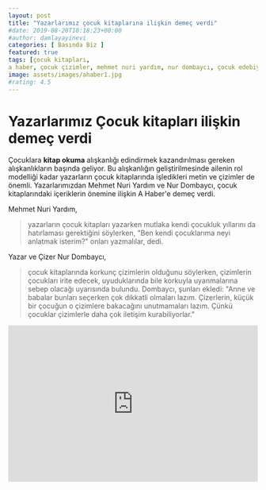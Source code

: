 ```yaml
---
layout: post
title: "Yazarlarımız çocuk kitaplarına ilişkin demeç verdi"
#date: 2019-08-20T10:18:23+00:00
#author: damlayayinevi
categories: [ Basında Biz ]
featured: true
tags: [çocuk kitapları,
a haber, çocuk çizimler, mehmet nuri yardım, nur dombaycı, çocuk edebiyatı]
image: assets/images/ahaber1.jpg
#rating: 4.5
---
```

# Yazarlarımız Çocuk kitapları ilişkin demeç verdi
Çocuklara **kitap okuma** alışkanlığı edindirmek kazandırılması gereken alışkanlıkların başında geliyor. Bu alışkanlığın geliştirilmesinde ailenin rol modelliği kadar yazarların çocuk kitaplarında işledikleri metin ve çizimler de önemli. Yazarlarımızdan Mehmet Nuri Yardım ve Nur Dombaycı, çocuk kitaplarındaki içeriklerin önemine ilişkin A Haber'e demeç verdi.

Mehmet Nuri Yardım, 
>yazarların çocuk kitapları yazarken mutlaka kendi çocukluk yıllarını da hatırlaması gerektiğini söylerken, "Ben kendi çocuklarıma neyi anlatmak isterim?" onları yazmalılar, dedi. 

Yazar ve Çizer Nur Dombaycı, 
>çocuk kitaplarında korkunç çizimlerin olduğunu söylerken, çizimlerin çocukları irite edecek, uyuduklarında bile korkuyla uyanmalarına sebep olacağı uyarısında bulundu. Dombaycı, şunları ekledi: "Anne ve babalar bunları seçerken çok dikkatli olmaları lazım. Çizerlerin, küçük bir çocuğun o çizimlere bakacağını unutmamaları lazım. Çünkü çocuklar çizimlerle daha çok iletişim kurabiliyorlar."

<iframe src="https://www.youtube.com/embed/Kjmg5hcZ7ic?rel=0&amp;enablejsapi=1&amp;wmode=opaque" width="100%" height="315" frameborder="0" allowfullscreen="allowfullscreen"></iframe>
